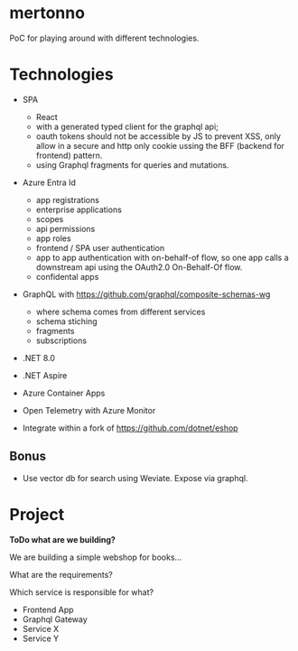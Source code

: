 # mertonno

PoC for playing around with different technologies.

# Technologies

- SPA
    - React
    - with a generated typed client for the graphql api;
    - oauth tokens should not be accessible by JS to prevent XSS, only allow in a secure and http only cookie ussing the BFF (backend for frontend) pattern.
    - using Graphql fragments for queries and mutations.
      
- Azure Entra Id
    - app registrations
    - enterprise applications
    - scopes
    - api permissions
    - app roles  
    - frontend / SPA user authentication 
    - app to app authentication with on-behalf-of flow, so one app calls a downstream api using the OAuth2.0 On-Behalf-Of flow.
    - confidental apps

- GraphQL with https://github.com/graphql/composite-schemas-wg
  - where schema comes from different services
  - schema stiching
  - fragments
  - subscriptions
 
- .NET 8.0

- .NET Aspire

- Azure Container Apps

- Open Telemetry with Azure Monitor

- Integrate within a fork of https://github.com/dotnet/eshop
 
## Bonus

- Use vector db for search using Weviate. Expose via graphql.
 
# Project

**ToDo what are we building?**

We are building a simple webshop for books...

What are the requirements?

Which service is responsible for what?

- Frontend App
- Graphql Gateway
- Service X
- Service Y
